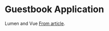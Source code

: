# Guestbook Application

Lumen and Vue [From article](https://unnikked.ga/a-guestbook-using-lumen-and-vuejs).
